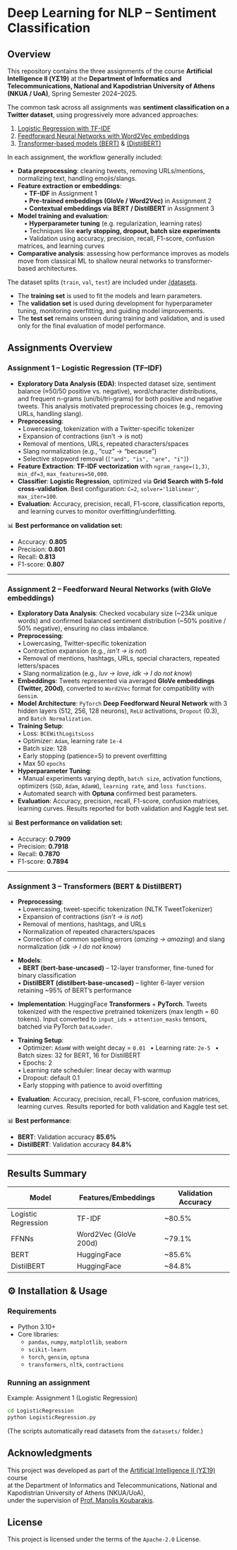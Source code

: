 # Deep Learning for NLP – Sentiment Classification

## Overview

This repository contains the three assignments of the course **Artificial Intelligence II (ΥΣ19)** at the **Department of Informatics and Telecommunications, National and Kapodistrian University of Athens (NKUA / UoA)**, Spring Semester 2024–2025.  

The common task across all assignments was **sentiment classification on a Twitter dataset**, using progressively more advanced approaches:  
1. [Logistic Regression with TF-IDF](./LogisticRegression)  
2. [Feedforward Neural Networks with Word2Vec embeddings](./FFNNs)  
3. [Transformer-based models (BERT)](./BERT) & [(DistilBERT)](./DistilBERT/)   

In each assignment, the workflow generally included:
- **Data preprocessing**: cleaning tweets, removing URLs/mentions, normalizing text, handling emojis/slangs.
- **Feature extraction or embeddings**:  
  • **TF-IDF** in Assignment 1  
  • **Pre-trained embeddings (GloVe / Word2Vec)** in Assignment 2  
  • **Contextual embeddings via BERT / DistilBERT** in Assignment 3  
- **Model training and evaluation**:  
  • **Hyperparameter tuning** (e.g. regularization, learning rates)  
  • Techniques like **early stopping, dropout, batch size experiments**  
  • Validation using accuracy, precision, recall, F1-score, confusion matrices, and learning curves  
- **Comparative analysis**: assessing how performance improves as models move from classical ML to shallow neural networks to transformer-based architectures.

The dataset splits (`train`, `val`, `test`) are included under [/datasets](./datasets/).  
- The **training set** is used to fit the models and learn parameters.  
- The **validation set** is used during development for hyperparameter tuning, monitoring overfitting, and guiding model improvements.  
- The **test set** remains unseen during training and validation, and is used only for the final evaluation of model performance. 


## Assignments Overview

### **Assignment 1 – Logistic Regression (TF–IDF)**

- **Exploratory Data Analysis (EDA)**: Inspected dataset size, sentiment balance (≈50/50 positive vs. negative), word/character distributions, and frequent n-grams (uni/bi/tri-grams) for both positive and negative tweets. This analysis motivated preprocessing choices (e.g., removing URLs, handling slang).
- **Preprocessing**:  
  • Lowercasing, tokenization with a Twitter-specific tokenizer  
  • Expansion of contractions (isn't → is not)  
  • Removal of mentions, URLs, repeated characters/spaces  
  • Slang normalization (e.g., “cuz” → “because”)  
  • Selective stopword removal (`["and", "is", "are", "i"]`)  
- **Feature Extraction**: **TF-IDF vectorization** with `ngram_range=(1,3)`, `min_df=3`, `max_features=50,000`.  
- **Classifier**: **Logistic Regression**, optimized via **Grid Search with 5-fold cross-validation**. Best configuration: `C=2`, `solver='liblinear'`, `max_iter=100`.  
- **Evaluation**: Accuracy, precision, recall, F1-score, classification reports, and learning curves to monitor overfitting/underfitting.  

📊 **Best performance on validation set:**  
- Accuracy: **0.805**  
- Precision: **0.801**  
- Recall: **0.813**  
- F1-score: **0.807**  


---

### **Assignment 2 – Feedforward Neural Networks (with GloVe embeddings)**

- **Exploratory Data Analysis**: Checked vocabulary size (~234k unique words) and confirmed balanced sentiment distribution (~50% positive / 50% negative), ensuring no class imbalance.  
- **Preprocessing**:  
  • Lowercasing, Twitter-specific tokenization  
  • Contraction expansion (e.g., *isn’t → is not*)  
  • Removal of mentions, hashtags, URLs, special characters, repeated letters/spaces  
  • Slang normalization (e.g., *luv → love*, *idk → I do not know*)  
- **Embeddings**: Tweets represented via averaged **GloVe embeddings (Twitter, 200d)**, converted to `Word2Vec` format for compatibility with `Gensim`.  
- **Model Architecture**: `PyTorch` **Deep Feedforward Neural Network** with 3 hidden layers (512, 256, 128 neurons), `ReLU` activations, `Dropout` (0.3), and `Batch Normalization`.  
- **Training Setup**:  
  • Loss: `BCEWithLogitsLoss`  
  • Optimizer: `Adam`, learning rate `1e-4`  
  • Batch size: 128  
  • Early stopping (patience=5) to prevent overfitting  
  • Max 50 `epochs  `
- **Hyperparameter Tuning**:  
  • Manual experiments varying depth, `batch size`, activation functions, optimizers (`SGD`, `Adam`, `AdamW`), `learning rate`, and `loss functions`.  
  • Automated search with **Optuna** confirmed best parameters.  
- **Evaluation**: Accuracy, precision, recall, F1-score, confusion matrices, learning curves. Results reported for both validation and Kaggle test set.  

📊 **Best performance on validation set:** 
- Accuracy: **0.7909**  
- Precision: **0.7918**  
- Recall: **0.7870**  
- F1-score: **0.7894**  

---

### **Assignment 3 – Transformers (BERT & DistilBERT)**

- **Preprocessing**:  
  • Lowercasing, tweet-specific tokenization (NLTK TweetTokenizer)  
  • Expansion of contractions (*isn’t → is not*)  
  • Removal of mentions, hashtags, and URLs  
  • Normalization of repeated characters/spaces  
  • Correction of common spelling errors (*amzing → amazing*) and slang normalization (*idk → I do not know*)  

- **Models**:  
  • **BERT (bert-base-uncased)** – 12-layer transformer, fine-tuned for binary classification  
  • **DistilBERT (distilbert-base-uncased)** – lighter 6-layer version retaining ~95% of BERT’s performance  

- **Implementation**: HuggingFace **Transformers** + **PyTorch**. Tweets tokenized with the respective pretrained tokenizers (max length = 60 tokens). Input converted to `input_ids` + `attention_masks` tensors, batched via PyTorch `DataLoader`.  

- **Training Setup**:  
  • Optimizer: `AdamW` with weight decay = `0.01 ` 
  • Learning rate: `2e-5 ` 
  • Batch sizes: 32 for BERT, 16 for DistilBERT  
  • Epochs: 2  
  • Learning rate scheduler: linear decay with warmup  
  • Dropout: default 0.1  
  • Early stopping with patience to avoid overfitting  

- **Evaluation**: Accuracy, precision, recall, F1-score, confusion matrices, learning curves. Results reported for both validation and Kaggle test set.

📊 **Best performance**:  
- **BERT**: Validation accuracy **85.6%**
- **DistilBERT**: Validation accuracy **84.8%**


---

## Results Summary

| Model                | Features/Embeddings  | Validation Accuracy |
|----------------------|-----------------------|---------------------|
| Logistic Regression  | TF-IDF               | ~80.5%              |
| FFNNs                | Word2Vec (GloVe 200d)| ~79.1%              |
| BERT                 | HuggingFace          | ~85.6%              | 
| DistilBERT           | HuggingFace          | ~84.8%              | 


## ⚙️ Installation & Usage

### Requirements
- Python 3.10+
- Core libraries:  
  - `pandas`, `numpy`, `matplotlib`, `seaborn`  
  - `scikit-learn`  
  - `torch`, `gensim`, `optuna`  
  - `transformers`, `nltk`, `contractions`

### Running an assignment
Example: Assignment 1 (Logistic Regression)
```bash
cd LogisticRegression
python LogisticRegression.py
```

(The scripts automatically read datasets from the `datasets/` folder.)


## Acknowledgments
This project was developed as part of the [Artificial Intelligence II (ΥΣ19)](https://www.di.uoa.gr/en/studies/undergraduate/805) course  
at the Department of Informatics and Telecommunications, National and Kapodistrian University of Athens (NKUA/UoA),  
under the supervision of [Prof. Manolis Koubarakis](https://cgi.di.uoa.gr/~koubarak/).  

## License

This project is licensed under the terms of the `Apache-2.0` License.